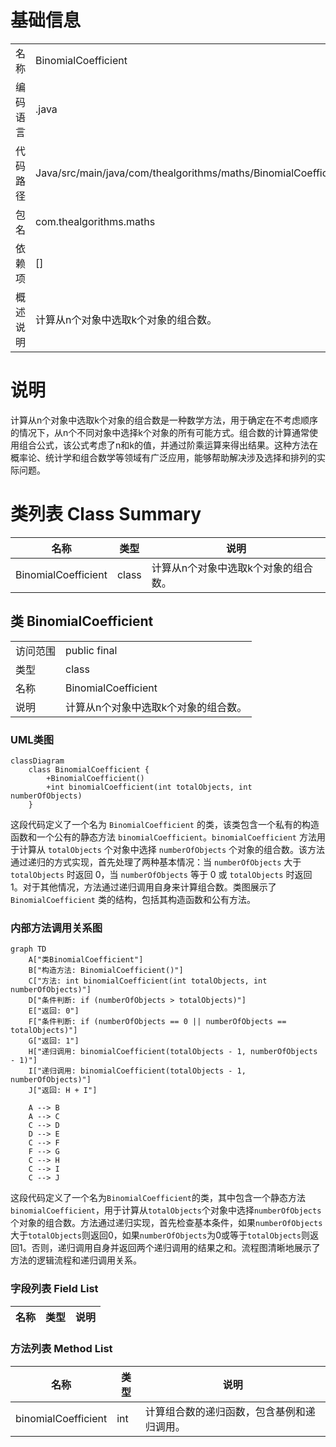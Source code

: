 # 基础信息

|      |      |
|------|------|
| 名称 | BinomialCoefficient |
| 编码语言 | .java |
| 代码路径 | Java/src/main/java/com/thealgorithms/maths/BinomialCoefficient.java |
| 包名 | com.thealgorithms.maths |
| 依赖项 | [] |
| 概述说明 | 计算从n个对象中选取k个对象的组合数。 |

# 说明

计算从n个对象中选取k个对象的组合数是一种数学方法，用于确定在不考虑顺序的情况下，从n个不同对象中选择k个对象的所有可能方式。组合数的计算通常使用组合公式，该公式考虑了n和k的值，并通过阶乘运算来得出结果。这种方法在概率论、统计学和组合数学等领域有广泛应用，能够帮助解决涉及选择和排列的实际问题。

# 类列表 Class Summary

| 名称   | 类型  | 说明 |
|-------|------|-------------|
| BinomialCoefficient | class | 计算从n个对象中选取k个对象的组合数。 |



## 类 BinomialCoefficient

|      |      |
|------|------|
| 访问范围 | public final |
| 类型 | class |
| 名称 | BinomialCoefficient |
| 说明 | 计算从n个对象中选取k个对象的组合数。 |


### UML类图

```mermaid
classDiagram
    class BinomialCoefficient {
        +BinomialCoefficient()
        +int binomialCoefficient(int totalObjects, int numberOfObjects)
    }
```

这段代码定义了一个名为 `BinomialCoefficient` 的类，该类包含一个私有的构造函数和一个公有的静态方法 `binomialCoefficient`。`binomialCoefficient` 方法用于计算从 `totalObjects` 个对象中选择 `numberOfObjects` 个对象的组合数。该方法通过递归的方式实现，首先处理了两种基本情况：当 `numberOfObjects` 大于 `totalObjects` 时返回 0，当 `numberOfObjects` 等于 0 或 `totalObjects` 时返回 1。对于其他情况，方法通过递归调用自身来计算组合数。类图展示了 `BinomialCoefficient` 类的结构，包括其构造函数和公有方法。


### 内部方法调用关系图

```mermaid
graph TD
    A["类BinomialCoefficient"]
    B["构造方法: BinomialCoefficient()"]
    C["方法: int binomialCoefficient(int totalObjects, int numberOfObjects)"]
    D["条件判断: if (numberOfObjects > totalObjects)"]
    E["返回: 0"]
    F["条件判断: if (numberOfObjects == 0 || numberOfObjects == totalObjects)"]
    G["返回: 1"]
    H["递归调用: binomialCoefficient(totalObjects - 1, numberOfObjects - 1)"]
    I["递归调用: binomialCoefficient(totalObjects - 1, numberOfObjects)"]
    J["返回: H + I"]

    A --> B
    A --> C
    C --> D
    D --> E
    C --> F
    F --> G
    C --> H
    C --> I
    C --> J
```

这段代码定义了一个名为`BinomialCoefficient`的类，其中包含一个静态方法`binomialCoefficient`，用于计算从`totalObjects`个对象中选择`numberOfObjects`个对象的组合数。方法通过递归实现，首先检查基本条件，如果`numberOfObjects`大于`totalObjects`则返回0，如果`numberOfObjects`为0或等于`totalObjects`则返回1。否则，递归调用自身并返回两个递归调用的结果之和。流程图清晰地展示了方法的逻辑流程和递归调用关系。

### 字段列表 Field List

| 名称  | 类型  | 说明 |
|-------|-------|------|

### 方法列表 Method List

| 名称  | 类型  | 说明 |
|-------|-------|------|
| binomialCoefficient | int | 计算组合数的递归函数，包含基例和递归调用。 |




